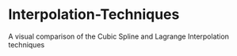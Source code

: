 # Interpolation-Techniques
A visual comparison of the Cubic Spline and Lagrange Interpolation techniques

